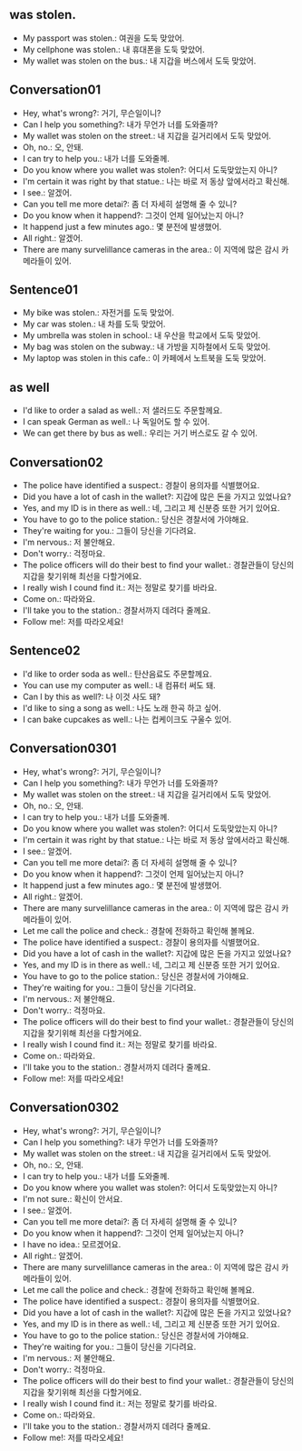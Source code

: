 ## was stolen.
- My passport was stolen.: 여권을 도둑 맞았어. 
- My cellphone was stolen.: 내 휴대폰을 도둑 맞았어.
- My wallet was stolen on the bus.: 내 지갑을 버스에서 도둑 맞았어.

## Conversation01
- Hey, what's wrong?: 거기, 무슨일이니?
- Can I help you something?: 내가 무언가 너를 도와줄까?
- My wallet was stolen on the street.: 내 지갑을 길거리에서 도둑 맞았어.
- Oh, no.: 오, 안돼.
- I can try to help you.: 내가 너를 도와줄께.
- Do you know where you wallet was stolen?: 어디서 도둑맞았는지 아니?
- I'm certain it was right by that statue.: 나는 바로 저 동상 앞에서라고 확신해.
- I see.: 알겠어.
- Can you tell me more detai?: 좀 더 자세히 설명해 줄 수 있니?
- Do you know when it happend?: 그것이 언제 일어났는지 아니?
- It happend just a few minutes ago.: 몇 분전에 발생했어.
- All right.: 알겠어.
- There are many survelillance cameras in the area.: 이 지역에 많은 감시 카메라들이 있어.

## Sentence01
- My bike was stolen.: 자전거를 도둑 맞았어.
- My car was stolen.: 내 차를 도둑 맞았어.
- My umbrella was stolen in school.: 내 우산을 학교에서 도둑 맞았어. 
- My bag was stolen on the subway.: 내 가방을 지하철에서 도둑 맞았어.
- My laptop was stolen in this cafe.: 이 카페에서 노트북을 도둑 맞았어.

## as well 
- I'd like to order a salad as well.: 저 샐러드도 주문할께요. 
- I can speak German as well.: 나 독일어도 할 수 있어.
- We can get there by bus as well.: 우리는 거기 버스로도 갈 수 있어. 

## Conversation02
- The police have identified a suspect.: 경찰이 용의자를 식별했어요.
- Did you have a lot of cash in the wallet?: 지갑에 많은 돈을 가지고 있었나요?
- Yes, and my ID is in there as well.: 네, 그리고 제 신분증 또한 거기 있어요.
- You have to go to the police station.: 당신은 경찰서에 가야해요.
- They're waiting for you.: 그들이 당신을 기다려요.
- I'm nervous.: 저 불안해요.
- Don't worry.: 걱정마요.
- The police officers will do their best to find your wallet.: 경찰관들이 당신의 지갑을 찾기위해 최선을 다할거에요.
- I really wish I cound find it.: 저는 정말로 찾기를 바라요.
- Come on.: 따라와요.
- I'll take you to the station.: 경찰서까지 데려다 줄께요.
- Follow me!: 저를 따라오세요!

## Sentence02
- I'd like to order soda as well.: 탄산음료도 주문할께요.
- You can use my computer as well.: 내 컴퓨터 써도 돼.
- Can I by this as well?: 나 이것 사도 돼? 
- I'd like to sing a song as well.: 나도 노래 한곡 하고 싶어. 
- I can bake cupcakes as well.: 나는 컵케이크도 구울수 있어.

## Conversation0301
- Hey, what's wrong?: 거기, 무슨일이니?
- Can I help you something?: 내가 무언가 너를 도와줄까?
- My wallet was stolen on the street.: 내 지갑을 길거리에서 도둑 맞았어.
- Oh, no.: 오, 안돼.
- I can try to help you.: 내가 너를 도와줄께.
- Do you know where you wallet was stolen?: 어디서 도둑맞았는지 아니?
- I'm certain it was right by that statue.: 나는 바로 저 동상 앞에서라고 확신해.
- I see.: 알겠어.
- Can you tell me more detai?: 좀 더 자세히 설명해 줄 수 있니?
- Do you know when it happend?: 그것이 언제 일어났는지 아니?
- It happend just a few minutes ago.: 몇 분전에 발생했어.
- All right.: 알겠어.
- There are many survelillance cameras in the area.: 이 지역에 많은 감시 카메라들이 있어.
- Let me call the police and check.: 경찰에 전화하고 확인해 볼께요.
- The police have identified a suspect.: 경찰이 용의자를 식별했어요.
- Did you have a lot of cash in the wallet?: 지갑에 많은 돈을 가지고 있었나요?
- Yes, and my ID is in there as well.: 네, 그리고 제 신분증 또한 거기 있어요.
- You have to go to the police station.: 당신은 경찰서에 가야해요.
- They're waiting for you.: 그들이 당신을 기다려요.
- I'm nervous.: 저 불안해요.
- Don't worry.: 걱정마요.
- The police officers will do their best to find your wallet.: 경찰관들이 당신의 지갑을 찾기위해 최선을 다할거에요.
- I really wish I cound find it.: 저는 정말로 찾기를 바라요.
- Come on.: 따라와요.
- I'll take you to the station.: 경찰서까지 데려다 줄께요.
- Follow me!: 저를 따라오세요!

## Conversation0302
- Hey, what's wrong?: 거기, 무슨일이니?
- Can I help you something?: 내가 무언가 너를 도와줄까?
- My wallet was stolen on the street.: 내 지갑을 길거리에서 도둑 맞았어.
- Oh, no.: 오, 안돼.
- I can try to help you.: 내가 너를 도와줄께.
- Do you know where you wallet was stolen?: 어디서 도둑맞았는지 아니?
- I'm not sure.: 확신이 안서요.
- I see.: 알겠어.
- Can you tell me more detai?: 좀 더 자세히 설명해 줄 수 있니?
- Do you know when it happend?: 그것이 언제 일어났는지 아니?
- I have no idea.: 모르겠어요.
- All right.: 알겠어.
- There are many survelillance cameras in the area.: 이 지역에 많은 감시 카메라들이 있어.
- Let me call the police and check.: 경찰에 전화하고 확인해 볼께요.
- The police have identified a suspect.: 경찰이 용의자를 식별했어요.
- Did you have a lot of cash in the wallet?: 지갑에 많은 돈을 가지고 있었나요?
- Yes, and my ID is in there as well.: 네, 그리고 제 신분증 또한 거기 있어요.
- You have to go to the police station.: 당신은 경찰서에 가야해요.
- They're waiting for you.: 그들이 당신을 기다려요.
- I'm nervous.: 저 불안해요.
- Don't worry.: 걱정마요.
- The police officers will do their best to find your wallet.: 경찰관들이 당신의 지갑을 찾기위해 최선을 다할거에요.
- I really wish I cound find it.: 저는 정말로 찾기를 바라요.
- Come on.: 따라와요.
- I'll take you to the station.: 경찰서까지 데려다 줄께요.
- Follow me!: 저를 따라오세요!